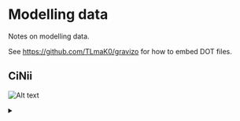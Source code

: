 # Modelling data

Notes on modelling data.

See https://github.com/TLmaK0/gravizo for how to embed DOT files.

## CiNii 

![Alt text](https://g.gravizo.com/source/custom_mark10?https%3A%2F%2Fraw.githubusercontent.com%2Frdmpage%2Fdata-lake%2Fmaster%2Fmodels%2FREADME.md)
<details> 
<summary></summary>
custom_mark10
	digraph G 
	{
		rankdir = LR;
		"0" -> "http://schema.org/ScholarlyArticle" [label="type"];
		"0" -> "http://ci.nii.ac.jp/naid/110004661805#article" [label="identifier"];
		"0" -> "日本産魚類の十一新種" [label="name"];
		"0" -> "社団法人日本動物学会" [label="publisher"];
		"0" -> "動物学雑誌" [label="publicationName"];
		"0" -> "0044-5118" [label="issn"];
		"0" -> "29" [label="volumeNumber"];
		"0" -> "339" [label="issueNumber"];
		"0" -> "7" [label="pageStart"];
		"0" -> "12" [label="pageEnd"];
		"0" -> "1917-01-30" [label="datePublished"];
		"0" -> "http://ci.nii.ac.jp/naid/110004661805" [label="url"];
		"0" -> "http://ci.nii.ac.jp/ncid/AN00166645#entity" [label="isPartOf"];
		"http://ci.nii.ac.jp/ncid/AN00166645#entity" -> "http://ci.nii.ac.jp/ncid/AN00166645#entity" [label="identifier"];
		"http://ci.nii.ac.jp/ncid/AN00166645#entity" -> "http://schema.org/Periodical" [label="type"];
		"http://ci.nii.ac.jp/ncid/AN00166645#entity" -> "動物学雑誌" [label="name"];
		"http://ci.nii.ac.jp/ncid/AN00166645#entity" -> "http://www.worldcat.org/issn/0044-5118" [label="identifier"];
		"http://ci.nii.ac.jp/ncid/AN00166645#entity" -> "0044-5118" [label="issn"];
		"0" -> "The Zoological Society of Japan" [label="publisher"];
		"0" -> "Doubutsugaku zasshi" [label="publicationName"];
		"0" -> "http://ci.nii.ac.jp/images/nopreview.jpg" [label="thumbnailUrl"];
		"0" -> "http://ci.nii.ac.jp/nrid/9000005011074#me" [label="author"];
		"http://ci.nii.ac.jp/nrid/9000005011074#me" -> "http://schema.org/Person" [label="type"];
		"http://ci.nii.ac.jp/nrid/9000005011074#me" -> "http://ci.nii.ac.jp/nrid/9000005011074#me" [label="identifier"];
		"http://ci.nii.ac.jp/nrid/9000005011074#me" -> "田中 茂穂" [label="name"];
	}
custom_mark10
</details>
